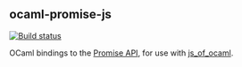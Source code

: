 ocaml-promise-js
----------------

[![Build status](https://travis-ci.org/johnelse/ocaml-promise-js.png?branch=master)](https://travis-ci.org/johnelse/ocaml-promise-js)

OCaml bindings to the
[Promise API](https://developer.mozilla.org/en/docs/Web/JavaScript/Reference/Global_Objects/Promise),
for use with [js_of_ocaml](https://github.com/ocsigen/js_of_ocaml).
